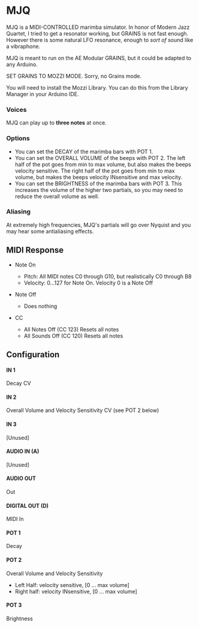 # MJQ

MJQ is a MIDI-CONTROLLED marimba simulator.  In honor of Modern Jazz Quartet, I tried to get a resonator working, but GRAINS is not fast enough.  However there is some natural LFO resonance, enough to *sort of* sound like a vibraphone.

MJQ is meant to run on the AE Modular GRAINS, but it could be adapted to any Arduino.  

SET GRAINS TO MOZZI MODE.  Sorry, no Grains mode.

You will need to install the Mozzi Library.  You can do this from the Library Manager in your Arduino IDE.

### Voices

MJQ can play up to **three notes** at once.   

### Options

* You can set the DECAY of the marimba bars with POT 1.
* You can set the OVERALL VOLUME of the beeps with POT 2.  The left half of the pot goes from min to max volume, but also makes the beeps velocity sensitive.  The right half of the pot goes from min to max volume, but makes the beeps velocity INsensitive and max velocity.
* You can set the BRIGHTNESS of the marimba bars with POT 3.  This increases the volume of the higher two partials, so you may need to reduce the overall volume as well.

### Aliasing

At extremely high frequencies, MJQ's partials will go over Nyquist and
you may hear some antialiasing effects.


## MIDI Response

- Note On
    - Pitch: All MIDI notes C0 through G10, but realistically C0 through B8 
    - Velocity: 0...127 for Note On.  Velocity 0 is a Note Off

- Note Off
	- Does nothing

- CC
    - All Notes Off (CC 123) Resets all notes
    - All Sounds Off (CC 120) Resets all notes

## Configuration

#### IN 1
Decay CV
#### IN 2
Overall Volume and Velocity Sensitivity CV (see POT 2 below)
#### IN 3
[Unused]
#### AUDIO IN (A)
[Unused]
#### AUDIO OUT
Out
#### DIGITAL OUT (D) 
MIDI In
#### POT 1
Decay
#### POT 2
Overall Volume and Velocity Sensitivity

- Left Half: velocity sensitive, [0 ... max volume] 
- Right half: velocity INsensitive, [0 ... max volume]
#### POT 3
Brightness

